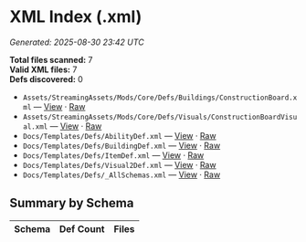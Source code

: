 # XML Index (.xml)

_Generated: 2025-08-30 23:42 UTC_

**Total files scanned:** 7  
**Valid XML files:** 7  
**Defs discovered:** 0  

- `Assets/StreamingAssets/Mods/Core/Defs/Buildings/ConstructionBoard.xml` — [View](https://github.com/Natangry/FantasyColony/blob/codex/regenerate-and-commit-code-artifacts/Assets/StreamingAssets/Mods/Core/Defs/Buildings/ConstructionBoard.xml) · [Raw](https://raw.githubusercontent.com/Natangry/FantasyColony/codex/regenerate-and-commit-code-artifacts/Assets/StreamingAssets/Mods/Core/Defs/Buildings/ConstructionBoard.xml)
- `Assets/StreamingAssets/Mods/Core/Defs/Visuals/ConstructionBoardVisual.xml` — [View](https://github.com/Natangry/FantasyColony/blob/codex/regenerate-and-commit-code-artifacts/Assets/StreamingAssets/Mods/Core/Defs/Visuals/ConstructionBoardVisual.xml) · [Raw](https://raw.githubusercontent.com/Natangry/FantasyColony/codex/regenerate-and-commit-code-artifacts/Assets/StreamingAssets/Mods/Core/Defs/Visuals/ConstructionBoardVisual.xml)
- `Docs/Templates/Defs/AbilityDef.xml` — [View](https://github.com/Natangry/FantasyColony/blob/codex/regenerate-and-commit-code-artifacts/Docs/Templates/Defs/AbilityDef.xml) · [Raw](https://raw.githubusercontent.com/Natangry/FantasyColony/codex/regenerate-and-commit-code-artifacts/Docs/Templates/Defs/AbilityDef.xml)
- `Docs/Templates/Defs/BuildingDef.xml` — [View](https://github.com/Natangry/FantasyColony/blob/codex/regenerate-and-commit-code-artifacts/Docs/Templates/Defs/BuildingDef.xml) · [Raw](https://raw.githubusercontent.com/Natangry/FantasyColony/codex/regenerate-and-commit-code-artifacts/Docs/Templates/Defs/BuildingDef.xml)
- `Docs/Templates/Defs/ItemDef.xml` — [View](https://github.com/Natangry/FantasyColony/blob/codex/regenerate-and-commit-code-artifacts/Docs/Templates/Defs/ItemDef.xml) · [Raw](https://raw.githubusercontent.com/Natangry/FantasyColony/codex/regenerate-and-commit-code-artifacts/Docs/Templates/Defs/ItemDef.xml)
- `Docs/Templates/Defs/Visual2Def.xml` — [View](https://github.com/Natangry/FantasyColony/blob/codex/regenerate-and-commit-code-artifacts/Docs/Templates/Defs/Visual2Def.xml) · [Raw](https://raw.githubusercontent.com/Natangry/FantasyColony/codex/regenerate-and-commit-code-artifacts/Docs/Templates/Defs/Visual2Def.xml)
- `Docs/Templates/Defs/_AllSchemas.xml` — [View](https://github.com/Natangry/FantasyColony/blob/codex/regenerate-and-commit-code-artifacts/Docs/Templates/Defs/_AllSchemas.xml) · [Raw](https://raw.githubusercontent.com/Natangry/FantasyColony/codex/regenerate-and-commit-code-artifacts/Docs/Templates/Defs/_AllSchemas.xml)

## Summary by Schema

| Schema | Def Count | Files |
|---|---:|---|

